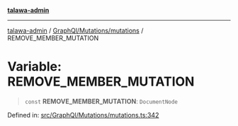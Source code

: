 [**talawa-admin**](../../../../README.md)

***

[talawa-admin](../../../../modules.md) / [GraphQl/Mutations/mutations](../README.md) / REMOVE\_MEMBER\_MUTATION

# Variable: REMOVE\_MEMBER\_MUTATION

> `const` **REMOVE\_MEMBER\_MUTATION**: `DocumentNode`

Defined in: [src/GraphQl/Mutations/mutations.ts:342](https://github.com/bint-Eve/talawa-admin/blob/16ddeb98e6868a55bca282e700a8f4212d222c01/src/GraphQl/Mutations/mutations.ts#L342)
